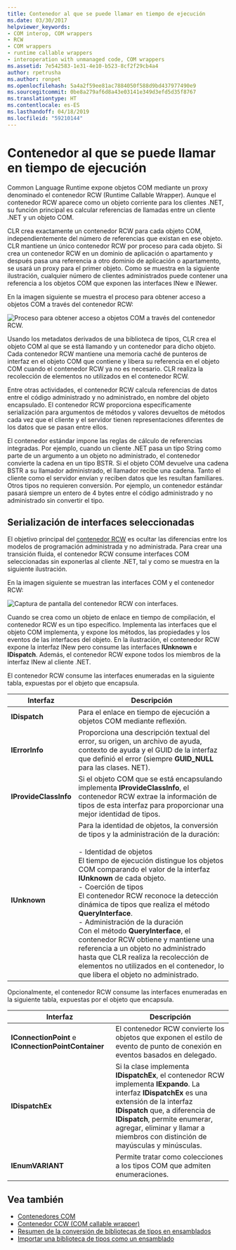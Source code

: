 ```yaml
---
title: Contenedor al que se puede llamar en tiempo de ejecución
ms.date: 03/30/2017
helpviewer_keywords:
- COM interop, COM wrappers
- RCW
- COM wrappers
- runtime callable wrappers
- interoperation with unmanaged code, COM wrappers
ms.assetid: 7e542583-1e31-4e10-b523-8cf2f29cb4a4
author: rpetrusha
ms.author: ronpet
ms.openlocfilehash: 5a4a2f59ee81ac7884050f588d9bd437977490e9
ms.sourcegitcommit: 0be8a279af6d8a43e03141e349d3efd5d35f8767
ms.translationtype: HT
ms.contentlocale: es-ES
ms.lasthandoff: 04/18/2019
ms.locfileid: "59210144"
---
```

# <a name="runtime-callable-wrapper"></a>Contenedor al que se puede llamar en tiempo de ejecución
Common Language Runtime expone objetos COM mediante un proxy denominado el contenedor RCW (Runtime Callable Wrapper). Aunque el contenedor RCW aparece como un objeto corriente para los clientes .NET, su función principal es calcular referencias de llamadas entre un cliente .NET y un objeto COM.  
  
 CLR crea exactamente un contenedor RCW para cada objeto COM, independientemente del número de referencias que existan en ese objeto. CLR mantiene un único contenedor RCW por proceso para cada objeto.  Si crea un contenedor RCW en un dominio de aplicación o apartamento y después pasa una referencia a otro dominio de aplicación o apartamento, se usará un proxy para el primer objeto.  Como se muestra en la siguiente ilustración, cualquier número de clientes administrados puede contener una referencia a los objetos COM que exponen las interfaces INew e INewer.  

En la imagen siguiente se muestra el proceso para obtener acceso a objetos COM a través del contenedor RCW:

 ![Proceso para obtener acceso a objetos COM a través del contenedor RCW.](./media/runtime-callable-wrapper/runtime-callable-wrapper.gif)  

 Usando los metadatos derivados de una biblioteca de tipos, CLR crea el objeto COM al que se está llamando y un contenedor para dicho objeto. Cada contenedor RCW mantiene una memoria caché de punteros de interfaz en el objeto COM que contiene y libera su referencia en el objeto COM cuando el contenedor RCW ya no es necesario. CLR realiza la recolección de elementos no utilizados en el contenedor RCW.  
  
 Entre otras actividades, el contenedor RCW calcula referencias de datos entre el código administrado y no administrado, en nombre del objeto encapsulado. El contenedor RCW proporciona específicamente serialización para argumentos de métodos y valores devueltos de métodos cada vez que el cliente y el servidor tienen representaciones diferentes de los datos que se pasan entre ellos.  
  
 El contenedor estándar impone las reglas de cálculo de referencias integradas. Por ejemplo, cuando un cliente .NET pasa un tipo String como parte de un argumento a un objeto no administrado, el contenedor convierte la cadena en un tipo BSTR. Si el objeto COM devuelve una cadena BSTR a su llamador administrado, el llamador recibe una cadena. Tanto el cliente como el servidor envían y reciben datos que les resultan familiares. Otros tipos no requieren conversión. Por ejemplo, un contenedor estándar pasará siempre un entero de 4 bytes entre el código administrado y no administrado sin convertir el tipo.  
  
## <a name="marshaling-selected-interfaces"></a>Serialización de interfaces seleccionadas  
 El objetivo principal del [contenedor RCW](runtime-callable-wrapper.md) es ocultar las diferencias entre los modelos de programación administrada y no administrada. Para crear una transición fluida, el contenedor RCW consume interfaces COM seleccionadas sin exponerlas al cliente .NET, tal y como se muestra en la siguiente ilustración. 

 En la imagen siguiente se muestran las interfaces COM y el contenedor RCW: 
  
 ![Captura de pantalla del contenedor RCW con interfaces.](./media/runtime-callable-wrapper/runtime-callable-wrapper-interfaces.gif)  
  
 Cuando se crea como un objeto de enlace en tiempo de compilación, el contenedor RCW es un tipo específico. Implementa las interfaces que el objeto COM implementa, y expone los métodos, las propiedades y los eventos de las interfaces del objeto. En la ilustración, el contenedor RCW expone la interfaz INew pero consume las interfaces **IUnknown** e **IDispatch**. Además, el contenedor RCW expone todos los miembros de la interfaz INew al cliente .NET.  
  
 El contenedor RCW consume las interfaces enumeradas en la siguiente tabla, expuestas por el objeto que encapsula.  
  
|Interfaz|Descripción|  
|---------------|-----------------|  
|**IDispatch**|Para el enlace en tiempo de ejecución a objetos COM mediante reflexión.|  
|**IErrorInfo**|Proporciona una descripción textual del error, su origen, un archivo de ayuda, contexto de ayuda y el GUID de la interfaz que definió el error (siempre **GUID_NULL** para las clases. NET).|  
|**IProvideClassInfo**|Si el objeto COM que se está encapsulando implementa **IProvideClassInfo**, el contenedor RCW extrae la información de tipos de esta interfaz para proporcionar una mejor identidad de tipos.|  
|**IUnknown**|Para la identidad de objetos, la conversión de tipos y la administración de la duración:<br /><br /> -   Identidad de objetos<br />     El tiempo de ejecución distingue los objetos COM comparando el valor de la interfaz **IUnknown** de cada objeto.<br />-   Coerción de tipos<br />     El contenedor RCW reconoce la detección dinámica de tipos que realiza el método **QueryInterface**.<br />-   Administración de la duración<br />     Con el método **QueryInterface**, el contenedor RCW obtiene y mantiene una referencia a un objeto no administrado hasta que CLR realiza la recolección de elementos no utilizados en el contenedor, lo que libera el objeto no administrado.|  
  
 Opcionalmente, el contenedor RCW consume las interfaces enumeradas en la siguiente tabla, expuestas por el objeto que encapsula.  
  
|Interfaz|Descripción|  
|---------------|-----------------|  
|**IConnectionPoint** e **IConnectionPointContainer**|El contenedor RCW convierte los objetos que exponen el estilo de evento de punto de conexión en eventos basados en delegado.|  
|**IDispatchEx**|Si la clase implementa **IDispatchEx**, el contenedor RCW implementa **IExpando**. La interfaz **IDispatchEx** es una extensión de la interfaz **IDispatch** que, a diferencia de **IDispatch**, permite enumerar, agregar, eliminar y llamar a miembros con distinción de mayúsculas y minúsculas.|  
|**IEnumVARIANT**|Permite tratar como colecciones a los tipos COM que admiten enumeraciones.|  
  
## <a name="see-also"></a>Vea también

- [Contenedores COM](com-wrappers.md)
- [Contenedor CCW (COM callable wrapper)](com-callable-wrapper.md)
- [Resumen de la conversión de bibliotecas de tipos en ensamblados](https://docs.microsoft.com/previous-versions/dotnet/netframework-4.0/k83zzh38(v=vs.100))
- [Importar una biblioteca de tipos como un ensamblado](importing-a-type-library-as-an-assembly.md)
